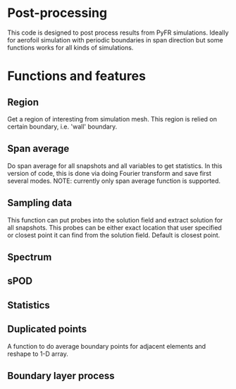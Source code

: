 # Post-processing

This code is designed to post process results from PyFR simulations. Ideally for aerofoil simulation with periodic boundaries in span direction but some functions works for all kinds of simulations.

# Functions and features

## Region
Get a region of interesting from simulation mesh. This region is relied on certain boundary, i.e. 'wall' boundary.

## Span average
Do span average for all snapshots and all variables to get statistics. In this version of code, this is done via doing Fourier transform and save first several modes. NOTE: currently only span average function is supported.

## Sampling data
This function can put probes into the solution field and extract solution for all snapshots. This probes can be either exact location that user specified or closest point it can find from the solution field. Default is closest point.

## Spectrum

## sPOD

## Statistics

## Duplicated points
A function to do average boundary points for adjacent elements and reshape to 1-D array.

## Boundary layer process
